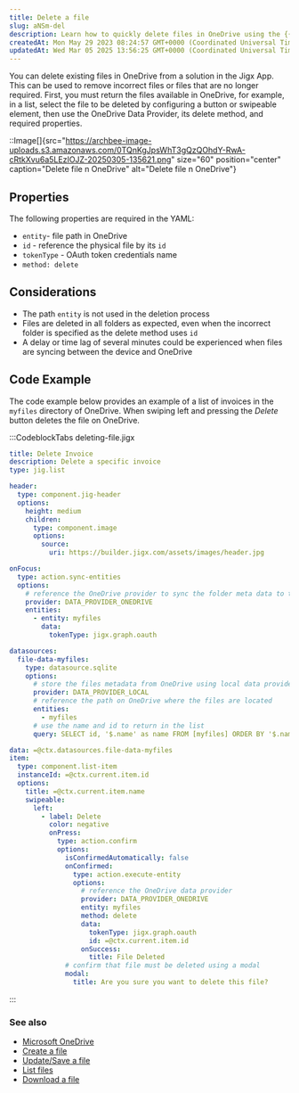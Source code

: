 ```yaml
---
title: Delete a file
slug: aNSm-del
description: Learn how to quickly delete files in OneDrive using the {{JigxApp}} solution. Follow the step-by-step instructions to select and delete a file, including the necessary YAML properties. Get a code example to make the process even smoother.
createdAt: Mon May 29 2023 08:24:57 GMT+0000 (Coordinated Universal Time)
updatedAt: Wed Mar 05 2025 13:56:25 GMT+0000 (Coordinated Universal Time)
---
```


You can delete existing files in OneDrive from a solution in the Jigx App. This can be used to remove incorrect files or files that are no longer required. First, you must return the files available in OneDrive, for example, in a list, select the file to be deleted by configuring a button or swipeable element, then use the OneDrive Data Provider, its delete method, and required properties.

::Image[]{src="https://archbee-image-uploads.s3.amazonaws.com/0TQnKgJpsWhT3gQzQOhdY-RwA-cRtkXvu6a5LEzIOJZ-20250305-135621.png" size="60" position="center" caption="Delete file n OneDrive" alt="Delete file n OneDrive"}

## Properties

The following properties are required in the YAML:

- `entity`- file path in OneDrive
- `id` - reference the physical file by its `id`
- `tokenType` - OAuth token credentials name
- `method: delete`

## Considerations

- The path `entity` is not used in the deletion process
- Files are deleted in all folders as expected, even when the incorrect folder is specified as the delete method uses `id`
- A delay or time lag of several minutes could be experienced when files are syncing between the device and OneDrive

## Code Example

The code example below provides an example of a list of invoices in the `myfiles` directory of OneDrive. When swiping left and pressing the _Delete_ button deletes the file on OneDrive.

:::CodeblockTabs
deleting-file.jigx

```yaml
title: Delete Invoice
description: Delete a specific invoice
type: jig.list

header:
  type: component.jig-header
  options:
    height: medium
    children:
      type: component.image
      options:
        source:
          uri: https://builder.jigx.com/assets/images/header.jpg

onFocus:
  type: action.sync-entities
  options:
    # reference the OneDrive provider to sync the folder meta data to the local data provider
    provider: DATA_PROVIDER_ONEDRIVE
    entities:
      - entity: myfiles
        data:
          tokenType: jigx.graph.oauth

datasources:
  file-data-myfiles:
    type: datasource.sqlite
    options:
      # store the files metadata from OneDrive using local data provider
      provider: DATA_PROVIDER_LOCAL
      # reference the path on OneDrive where the files are located
      entities:
        - myfiles
      # use the name and id to return in the list
      query: SELECT id, '$.name' as name FROM [myfiles] ORDER BY '$.name' DESC

data: =@ctx.datasources.file-data-myfiles
item:
  type: component.list-item
  instanceId: =@ctx.current.item.id
  options:
    title: =@ctx.current.item.name
    swipeable:
      left:
        - label: Delete
          color: negative
          onPress:
            type: action.confirm
            options:
              isConfirmedAutomatically: false
              onConfirmed:
                type: action.execute-entity
                options:
                  # reference the OneDrive data provider
                  provider: DATA_PROVIDER_ONEDRIVE
                  entity: myfiles
                  method: delete
                  data:
                    tokenType: jigx.graph.oauth
                    id: =@ctx.current.item.id
                  onSuccess:
                    title: File Deleted
              # confirm that file must be deleted using a modal
              modal:
                title: Are you sure you want to delete this file?
```

:::

### See also

- [Microsoft OneDrive](https://docs.jigx.com/microsoft-onedrive)
- [Create a file](<./Create a file.md>)
- [Update/Save a file](<./Update_Save a file.md>)
- [List files](<./List files.md>)
- [Download a file](<./Download a file.md>)
